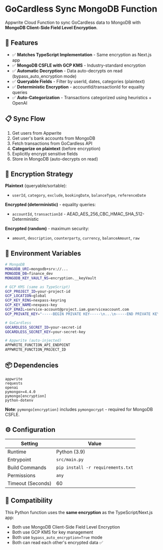# GoCardless Sync MongoDB Function

Appwrite Cloud Function to sync GoCardless data to MongoDB with **MongoDB Client-Side Field Level Encryption**.

## 🚀 Features

- ✅ **Matches TypeScript Implementation** - Same encryption as Next.js app
- ✅ **MongoDB CSFLE with GCP KMS** - Industry-standard encryption
- ✅ **Automatic Decryption** - Data auto-decrypts on read (bypass_auto_encryption mode)
- ✅ **Queryable Fields** - Filter by userId, dates, categories (plaintext)
- ✅ **Deterministic Encryption** - accountId/transactionId for equality queries
- ✅ **Auto-Categorization** - Transactions categorized using heuristics + OpenAI

## 📋 Sync Flow

1. Get users from Appwrite
2. Get user's bank accounts from MongoDB
3. Fetch transactions from GoCardless API
4. **Categorize on plaintext** (before encryption)
5. Explicitly encrypt sensitive fields
6. Store in MongoDB (auto-decrypts on read)

## 🔐 Encryption Strategy

**Plaintext** (queryable/sortable):
- `userId`, `category`, `exclude`, `bookingDate`, `balanceType`, `referenceDate`

**Encrypted (deterministic)** - equality queries:
- `accountId`, `transactionId` - AEAD_AES_256_CBC_HMAC_SHA_512-Deterministic

**Encrypted (random)** - maximum security:
- `amount`, `description`, `counterparty`, `currency`, `balanceAmount`, `raw`

## 🔧 Environment Variables

```bash
# MongoDB
MONGODB_URI=mongodb+srv://...
MONGODB_DB=finance_dev
MONGODB_KEY_VAULT_NS=encryption.__keyVault

# GCP KMS (same as TypeScript)
GCP_PROJECT_ID=your-project-id
GCP_LOCATION=global
GCP_KEY_RING=nexpass-keyring
GCP_KEY_NAME=nexpass-key
GCP_EMAIL=service-account@project.iam.gserviceaccount.com
GCP_PRIVATE_KEY="-----BEGIN PRIVATE KEY-----\n...\n-----END PRIVATE KEY-----\n"

# GoCardless
GOCARDLESS_SECRET_ID=your-secret-id
GOCARDLESS_SECRET_KEY=your-secret-key

# Appwrite (auto-injected)
APPWRITE_FUNCTION_API_ENDPOINT
APPWRITE_FUNCTION_PROJECT_ID
```

## 📦 Dependencies

```
appwrite
requests
openai
pymongo>=4.4.0
pymongo[encryption]
python-dotenv
```

**Note**: `pymongo[encryption]` includes `pymongocrypt` - required for MongoDB CSFLE.

## ⚙️ Configuration

| Setting           | Value                             |
| ----------------- | --------------------------------- |
| Runtime           | Python (3.9)                      |
| Entrypoint        | `src/main.py`                     |
| Build Commands    | `pip install -r requirements.txt` |
| Permissions       | `any`                             |
| Timeout (Seconds) | 60                                |

## 🔄 Compatibility

This Python function uses the **same encryption** as the TypeScript/Next.js app:
- Both use MongoDB Client-Side Field Level Encryption
- Both use GCP KMS for key management
- Both use `bypass_auto_encryption=True` mode
- Both can read each other's encrypted data ✅
